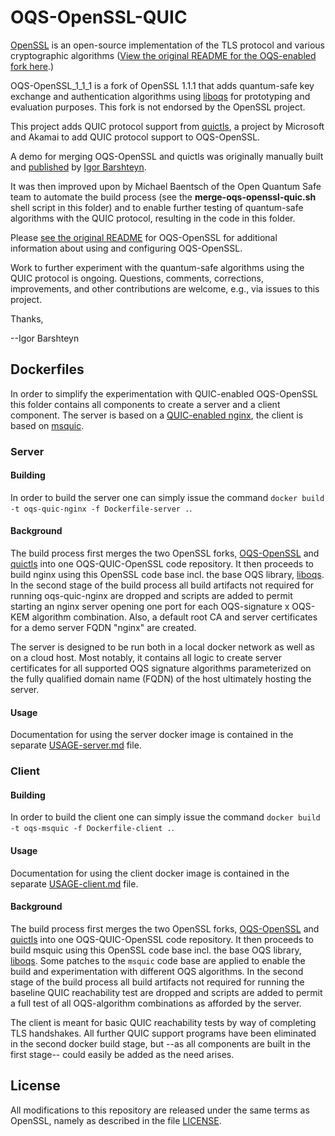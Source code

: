 OQS-OpenSSL-QUIC
==================================

[OpenSSL](https://openssl.org/) is an open-source implementation of the TLS protocol and various cryptographic algorithms ([View the original README for the OQS-enabled fork here](https://github.com/open-quantum-safe/openssl/blob/OQS-OpenSSL_1_1_1-stable/README).)

OQS-OpenSSL\_1\_1\_1 is a fork of OpenSSL 1.1.1 that adds quantum-safe key exchange and authentication algorithms using [liboqs](https://github.com/open-quantum-safe/liboqs) for prototyping and evaluation purposes. This fork is not endorsed by the OpenSSL project.

This project adds QUIC protocol support from [quictls](https://github.com/quictls/openssl), a project by Microsoft and Akamai to add QUIC protocol support to OQS-OpenSSL.

A demo for merging OQS-OpenSSL and quictls was originally manually built and [published](https://www.linkedin.com/pulse/quic-protocol-quantum-safe-cryptography-presenting-future-igor/) by [Igor Barshteyn](https://www.linkedin.com/in/igorbarshteyn/).

It was then improved upon by Michael Baentsch of the Open Quantum Safe team to automate the build process (see the **merge-oqs-openssl-quic.sh** shell script in this folder) and to enable further testing of quantum-safe algorithms with the QUIC protocol, resulting in the code in this folder.

Please [see the original README](https://github.com/open-quantum-safe/openssl#readme) for OQS-OpenSSL for additional information about using and configuring OQS-OpenSSL.

Work to further experiment with the quantum-safe algorithms using the QUIC protocol is ongoing. Questions, comments, corrections, improvements, and other contributions are welcome, e.g., via issues to this project.

Thanks,

--Igor Barshteyn

## Dockerfiles

In order to simplify the experimentation with QUIC-enabled OQS-OpenSSL this folder contains all components to create a server and a client component. The server is based on a [QUIC-enabled nginx](https://hg.nginx.org/nginx-quic), the client is based on [msquic](https://github.com/microsoft/msquic/).

### Server

#### Building

In order to build the server one can simply issue the command `docker build -t oqs-quic-nginx -f Dockerfile-server .`.

#### Background

The build process first merges the two OpenSSL forks, [OQS-OpenSSL](https://github.com/open-quantum-safe/openssl) and [quictls](https://github.com/quictls/openssl) into one OQS-QUIC-OpenSSL code repository. It then proceeds to build nginx using this OpenSSL code base incl. the base OQS library, [liboqs](https://github.com/open-quantum-safe/liboqs). In the second stage of the build process all build artifacts not required for running oqs-quic-nginx are dropped and scripts are added to permit starting an nginx server opening one port for each OQS-signature x OQS-KEM algorithm combination. Also, a default root CA and server certificates for a demo server FQDN "nginx" are created.

The server is designed to be run both in a local docker network as well as on a cloud host. Most notably, it contains all logic to create server certificates for all supported OQS signature algorithms parameterized on the fully qualified domain name (FQDN) of the host ultimately hosting the server.

#### Usage

Documentation for using the server docker image is contained in the separate [USAGE-server.md](USAGE-server.md) file.

### Client

#### Building

In order to build the client one can simply issue the command `docker build -t oqs-msquic -f Dockerfile-client .`.

#### Usage

Documentation for using the client docker image is contained in the separate [USAGE-client.md](USAGE-client.md) file.

#### Background

The build process first merges the two OpenSSL forks, [OQS-OpenSSL](https://github.com/open-quantum-safe/openssl) and [quictls](https://github.com/quictls/openssl) into one OQS-QUIC-OpenSSL code repository. It then proceeds to build msquic using this OpenSSL code base incl. the base OQS library, [liboqs](https://github.com/open-quantum-safe/liboqs). Some patches to the `msquic` code base are applied to enable the build and experimentation with different OQS algorithms. In the second stage of the build process all build artifacts not required for running the baseline QUIC reachability test are dropped and scripts are added to permit a full test of all OQS-algorithm combinations as afforded by the server.

The client is meant for basic QUIC reachability tests by way of completing TLS handshakes. All further QUIC support programs have been eliminated in the second docker build stage, but --as all components are built in the first stage-- could easily be added as the need arises.

## License

All modifications to this repository are released under the same terms as OpenSSL, namely as described in the file [LICENSE](https://github.com/open-quantum-safe/openssl/blob/OQS-OpenSSL_1_1_1-stable/LICENSE).


